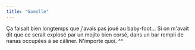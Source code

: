 ```yaml
---
title: "Gamelle"
---
```


Ça faisait bien longtemps que j'avais pas joué au baby-foot... Si on m'avait
dit que ce serait explosé par un mojito bien corsé, dans un bar rempli de
nanas occupées à se câliner. N'importe quoi. ^^

